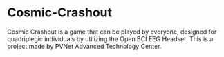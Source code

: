 # Cosmic-Crashout
Cosmic Crashout is a game that can be played by everyone, designed for quadriplegic individuals by utilizing the Open BCI EEG Headset. This is a project made by PVNet Advanced Technology Center.

